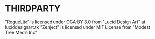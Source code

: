 # THIRDPARTY

"RogueLite" is licensed under OGA-BY 3.0 from "Lucid Design Art" at luciddesignart.tk
"Zenject" is licensed under MIT License from "Modest Tree Media Inc"